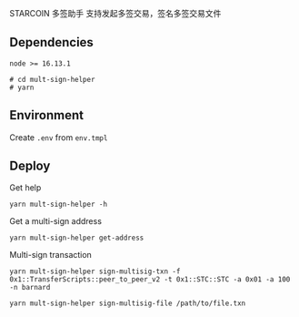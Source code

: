 STARCOIN 多签助手
支持发起多签交易，签名多签交易文件

## Dependencies

```
node >= 16.13.1

# cd mult-sign-helper
# yarn
```

## Environment

Create `.env` from `env.tmpl`

## Deploy 
Get help
```
yarn mult-sign-helper -h
```

Get a multi-sign address

```
yarn mult-sign-helper get-address
```

Multi-sign transaction

```
yarn mult-sign-helper sign-multisig-txn -f 0x1::TransferScripts::peer_to_peer_v2 -t 0x1::STC::STC -a 0x01 -a 100 -n barnard
```
```
yarn mult-sign-helper sign-multisig-file /path/to/file.txn
```